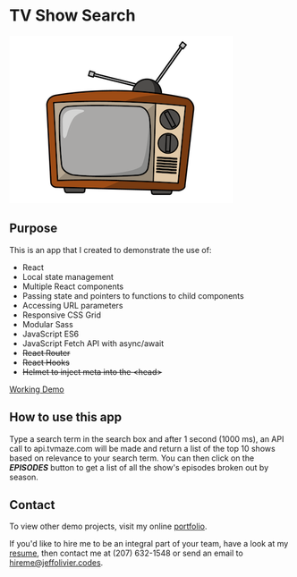 # TV Show Search

![Page Image](./public/images/television.png)

## Purpose

This is an app that I created to demonstrate the use of:

- React
- Local state management
- Multiple React components
- Passing state and pointers to functions to child components
- Accessing URL parameters
- Responsive CSS Grid
- Modular Sass
- JavaScript ES6
- JavaScript Fetch API with async/await
- ~~React Router~~
- ~~React Hooks~~
- ~~Helmet to inject meta into the &lt;head&gt;~~

[Working Demo](http://tvshows.jeffolivier.codes)

## How to use this app

Type a search term in the search box and after 1 second (1000 ms), an API call to api.tvmaze.com will be made and return a list of the top 10 shows based on relevance to your search term. You can then click on the **_EPISODES_** button to get a list of all the show's episodes broken out by season.

## Contact

To view other demo projects, visit my online [portfolio](https://jeffolivier.codes).

If you'd like to hire me to be an integral part of your team, have a look at my [resume](https://jeffolivier.codes/resume.pdf), then contact me at (207) 632-1548 or send an email to [hireme@jeffolivier.codes](mailto:hireme@jeffolivier.codes).
